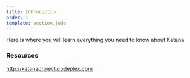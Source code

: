 ```yaml
---
title: Introduction
order: 1
template: section.jade
---
```


Here is where you will learn everything you need to know about Katana

### Resources

http://katanaproject.codeplex.com
